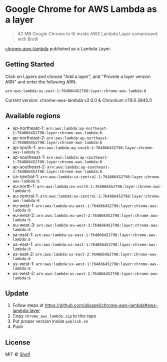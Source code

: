 # Google Chrome for AWS Lambda as a layer

> 43 MB Google Chrome to fit inside AWS Lambda Layer compressed with Brotli

[chrome-aws-lambda](https://github.com/alixaxel/chrome-aws-lambda) published as a Lambda Layer.

## Getting Started

Click on Layers and choose "Add a layer", and "Provide a layer version
ARN" and enter the following ARN.

```
arn:aws:lambda:us-east-1:764866452798:layer:chrome-aws-lambda:8
```

Current version: chrome-aws-lambda v2.0.0 & Chromium v79.0.3945.0

## Available regions

* ap-northeast-1: `arn:aws:lambda:ap-northeast-1:764866452798:layer:chrome-aws-lambda:6`
* ap-northeast-2: `arn:aws:lambda:ap-northeast-2:764866452798:layer:chrome-aws-lambda:6`
* ap-south-1: `arn:aws:lambda:ap-south-1:764866452798:layer:chrome-aws-lambda:6`
* ap-southeast-1: `arn:aws:lambda:ap-southeast-1:764866452798:layer:chrome-aws-lambda:6`
* ap-southeast-2: `arn:aws:lambda:ap-southeast-2:764866452798:layer:chrome-aws-lambda:6`
* ca-central-1: `arn:aws:lambda:ca-central-1:764866452798:layer:chrome-aws-lambda:6`
* eu-north-1: `arn:aws:lambda:eu-north-1:764866452798:layer:chrome-aws-lambda:6`
* eu-central-1: `arn:aws:lambda:eu-central-1:764866452798:layer:chrome-aws-lambda:6`
* eu-west-1: `arn:aws:lambda:eu-west-1:764866452798:layer:chrome-aws-lambda:6`
* eu-west-2: `arn:aws:lambda:eu-west-2:764866452798:layer:chrome-aws-lambda:6`
* eu-west-3: `arn:aws:lambda:eu-west-3:764866452798:layer:chrome-aws-lambda:6`
* sa-east-1: `arn:aws:lambda:sa-east-1:764866452798:layer:chrome-aws-lambda:6`
* us-east-1: `arn:aws:lambda:us-east-1:764866452798:layer:chrome-aws-lambda:8`
* us-east-2: `arn:aws:lambda:us-east-2:764866452798:layer:chrome-aws-lambda:6`
* us-west-1: `arn:aws:lambda:us-west-1:764866452798:layer:chrome-aws-lambda:6`
* us-west-2: `arn:aws:lambda:us-west-2:764866452798:layer:chrome-aws-lambda:6`


## Update

1. Follow steps at https://github.com/alixaxel/chrome-aws-lambda#aws-lambda-layer
2. Copy `chrome_aws_lambda.zip` to this repo
3. Put proper version inside `publish.sh`
4. Push

## License

MIT © [Shelf](https://shelf.io)
